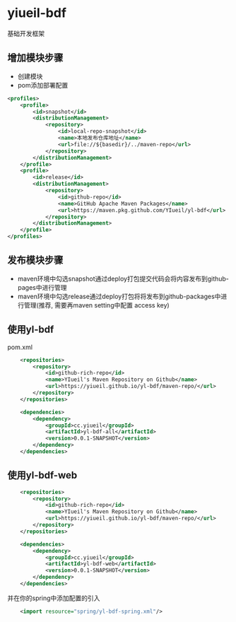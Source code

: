 # yiueil-bdf
基础开发框架

## 增加模块步骤
- 创建模块
- pom添加部署配置
```xml
<profiles>
    <profile>
        <id>snapshot</id>
        <distributionManagement>
            <repository>
                <id>local-repo-snapshot</id>
                <name>本地发布仓库地址</name>
                <url>file://${basedir}/../maven-repo</url>
            </repository>
        </distributionManagement>
    </profile>
    <profile>
        <id>release</id>
        <distributionManagement>
            <repository>
                <id>github-repo</id>
                <name>GitHub Apache Maven Packages</name>
                <url>https://maven.pkg.github.com/YIueil/yl-bdf</url>
            </repository>
        </distributionManagement>
    </profile>
</profiles>
```

## 发布模块步骤
- maven环境中勾选snapshot通过deploy打包提交代码会将内容发布到github-pages中进行管理
- maven环境中勾选release通过deploy打包将将发布到github-packages中进行管理(推荐, 需要再maven setting中配置 access key)

## 使用yl-bdf
pom.xml

```xml
    <repositories>
        <repository>
            <id>github-rich-repo</id>
            <name>YIueil's Maven Repository on Github</name>
            <url>https://yiueil.github.io/yl-bdf/maven-repo/</url>
        </repository>
    </repositories>

    <dependencies>
        <dependency>
            <groupId>cc.yiueil</groupId>
            <artifactId>yl-bdf-all</artifactId>
            <version>0.0.1-SNAPSHOT</version>
        </dependency>
    </dependencies>
```

## 使用yl-bdf-web

```xml
    <repositories>
        <repository>
            <id>github-rich-repo</id>
            <name>YIueil's Maven Repository on Github</name>
            <url>https://yiueil.github.io/yl-bdf/maven-repo/</url>
        </repository>
    </repositories>

    <dependencies>
        <dependency>
            <groupId>cc.yiueil</groupId>
            <artifactId>yl-bdf-web</artifactId>
            <version>0.0.1-SNAPSHOT</version>
        </dependency>
    </dependencies>
```

并在你的spring中添加配置的引入

```xml
    <import resource="spring/yl-bdf-spring.xml"/>
```